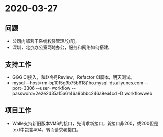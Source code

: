 # 2020-03-27

## 问题

* 公司内部若干系统权限管理/分配。
* 深圳，北京办公室两地办公，服务和网络如何搭建。

## 支持工作

* GGG CI接入，和赵冬月Review，Refactor CI脚本，明天测试。
* mysql --host=rm-bp10f5g9b75b618j1ho.mysql.rds.aliyuncs.com --port=3306 --user=workflow --password=2e2e2d35a15a6146a9bbbc246a9ea4cd  -D workflowweb

## 项目工作

* Walle支持新旧版本VMS的接口，先请求新接口，新接口非200，或200但是text中包含404，转而请求老接口。
